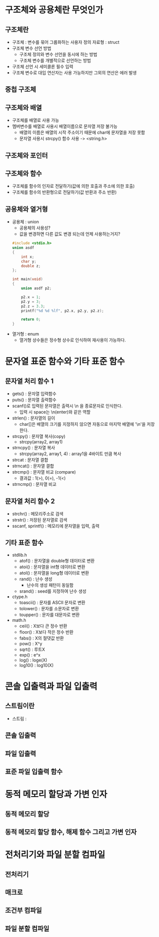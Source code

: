 # 구조체와 공용체란 무엇인가
## 구조체란
* 구조체 : 변수를 묶어 그룹화하는 사용자 정의 자료형 : struct
* 구조체 변수 선언 방법
    * 구조체 정의와 변수 선언을 동시에 하는 방법
    * 구조체 변수를 개별적으로 선언하는 방법
* 구조체 선언 시 세미콜론 필수 입력
* 구조체 변수로 대입 연산자는 사용 가능하지만 그외의 연산은 에러 발생
## 중첩 구조체

## 구조체와 배열
* 구조체를 배열로 사용 가능
* 멤버변수를 배열로 사용시 배열이름으로 문자열 저장 불가능
    * 배열의 이름은 배열의 시작 주소이기 때문에 char에 문자열을 저장 못함
    * 문자열 사용시 strcpy() 함수 사용 -> <string.h>
## 구조체와 포인터
## 구조체와 함수
* 구조체를 함수의 인자로 전달하기(값에 의한 호출과 주소에 의한 호출)
* 구조체를 함수의 반환형으로 전달하기(값 반환과 주소 반환)
## 공용체와 열거형
* 공용체 : union
    * 공용체의 사용성?
    * 값을 변경하면 다른 값도 변경 되는데 언제 사용하는거지?
    ```C
    #include <stdio.h>
    union asdf
    {
        int x;
        char y;
        double z;
    };

    int main(void)
    {
        union asdf p2;

        p2.x = 1;
        p2.y = 3;
        p2.z = 3.3;
    	printf("%d %d %lf", p2.x, p2.y, p2.z);

        return 0;
    }
    ```
* 열거형 : enum
    * 열거형 상수들은 정수형 상수로 인식하여 재사용이 가능하다.


# 문자열 표준 함수와 기타 표준 함수
## 문자열 처리 함수 1
* gets() : 문자열 입력함수
* puts() : 문자열 출력함수
* scanf()로 입력된 문자열은 출력시 \n 을 종료문자로 인식한다.
    * 입력 시 space는 \n(enter)와 같은 역할
* strlen() : 문자열의 길이
    * char[]은 배열의 크기를 지정하지 않으면 자동으로 마지막 배열에 '\n'을 저장한다.
* strcpy() : 문자열 복사(copy)
    * strcpy(array2, array1)
* strncpy() : 문자열 복사
    * strcpy(array2, array1, 4) : array1을 4바이트 만큼 복사
* strcat : 문자열 결합
* strncat() : 문자열 결합
* strcmp() : 문자열 비교 (compare)
    * 결과값 : 1(>), 0(=), -1(<)
* strncmp() : 문자열 비교
## 문자열 처리 함수 2
* strchr() : 메모리주소로 검색
* strstr() : 저장된 문자열로 검색
* sscanf, sprintf() : 메모리에 문자열을 입력, 출력
## 기타 표준 함수
* stdlib.h
    * atof() : 문자열을 double형 데이터로 변환
    * atoi() : 문자열을 int형 데이터로 변환
    * atol() : 문자열을 long형 데이터로 변환
    * rand() : 난수 생성
        * 난수의 생성 패턴이 동일함
    * srand() : seed를 지정하여 난수 생성
* ctype.h
    * toascii() : 문자를 ASCII 문자로 변환
    * tolower() : 문자를 소문자로 변환
    * toupper() : 문자를 대문자로 변환
* math.h
    * ceil() : X보다 큰 정수 반환
    * floor() : X보다 작은 정수 반환
    * fabs() : X의 절댓값 반환
    * pow() : X^y
    * sqrt() : 루트X
    * exp() : e^x
    * log() : loge(X)
    * log10() : log10(X)
# 콘솔 입출력과 파일 입출력
## 스트림이란
* 스트림 : 
## 콘솔 입출력
## 파일 입출력
## 표준 파일 입출력 함수

# 동적 메모리 할당과 가변 인자
## 동적 메모리 할당
## 동적 메모리 할당 함수, 해제 함수 그리고 가변 인자

# 전처리기와 파일 분할 컴파일
## 전처리기
## 매크로
## 조건부 컴파일
## 파일 분할 컴파일
